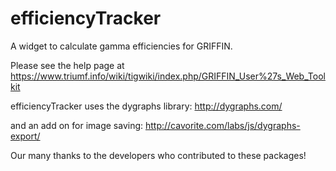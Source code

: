 efficiencyTracker
=================

A widget to calculate gamma efficiencies for GRIFFIN.  

Please see the help page at https://www.triumf.info/wiki/tigwiki/index.php/GRIFFIN_User%27s_Web_Toolkit

efficiencyTracker uses the dygraphs library:
http://dygraphs.com/

and an add on for image saving:
http://cavorite.com/labs/js/dygraphs-export/

Our many thanks to the developers who contributed to these packages!
